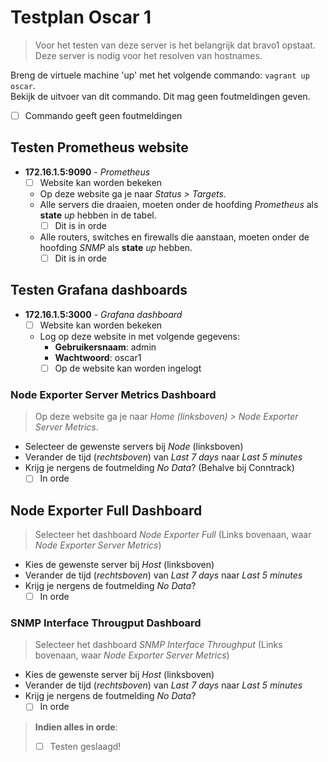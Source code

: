 # Testplan Oscar 1

> Voor het testen van deze server is het belangrijk dat bravo1 opstaat. Deze server is nodig voor het resolven van hostnames.

Breng de virtuele machine 'up' met het volgende commando: `vagrant up oscar`.  
Bekijk de uitvoer van dit commando. Dit mag geen foutmeldingen geven.

- [ ] Commando geeft geen foutmeldingen

## Testen Prometheus website

- **172.16.1.5:9090** -  *Prometheus*
  - [ ] Website kan worden bekeken
  - Op deze website ga je naar *Status > Targets*.
  - Alle servers die draaien, moeten onder de hoofding *Prometheus* als **state** *up* hebben in de tabel.
    - [ ] Dit is in orde
  - Alle routers, switches en firewalls die aanstaan, moeten onder de hoofding *SNMP* als **state** *up* hebben.
    - [ ] Dit is in orde

## Testen Grafana dashboards

- **172.16.1.5:3000** - *Grafana dashboard*
  - [ ] Website kan worden bekeken
  - Log op deze website in met volgende gegevens:
    - **Gebruikersnaam**: admin
    - **Wachtwoord**: oscar1
    - [ ] Op de website kan worden ingelogt

### Node Exporter Server Metrics Dashboard

> Op deze website ga je naar *Home (linksboven) > Node Exporter Server Metrics*.

- Selecteer de gewenste servers bij *Node* (linksboven)
- Verander de tijd (*rechtsboven*) van *Last 7 days* naar *Last 5 minutes*
- Krijg je nergens de foutmelding *No Data*? (Behalve bij Conntrack)
  - [ ] In orde

## Node Exporter Full Dashboard

> Selecteer het dashboard *Node Exporter Full* (Links bovenaan, waar *Node Exporter Server Metrics*)

- Kies de gewenste server bij *Host* (linksboven)
- Verander de tijd (*rechtsboven*) van *Last 7 days* naar *Last 5 minutes*
- Krijg je nergens de foutmelding *No Data*?
  - [ ] In orde

### SNMP Interface Througput Dashboard

> Selecteer het dashboard *SNMP Interface Throughput* (Links bovenaan, waar *Node Exporter Server Metrics*)

- Kies de gewenste server bij *Host* (linksboven)
- Verander de tijd (*rechtsboven*) van *Last 7 days* naar *Last 5 minutes*
- Krijg je nergens de foutmelding *No Data*?
  - [ ] In orde

> **Indien alles in orde**:
> - [ ] Testen geslaagd!